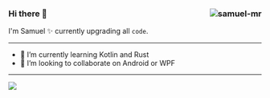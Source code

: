 ### Hi there 👋 <img align="right" src="https://komarev.com/ghpvc/?username=samuel-mr" alt="samuel-mr" />

I'm Samuel ✨ currently upgrading all `code`.
___

- 🌱 I’m currently learning Kotlin and Rust
- 👯 I’m looking to collaborate on Android or WPF

___

[![](https://github-readme-stats.vercel.app/api?username=samuel-mr&show_icons=true&theme=dark)](https://github.com/samuel-mr)
